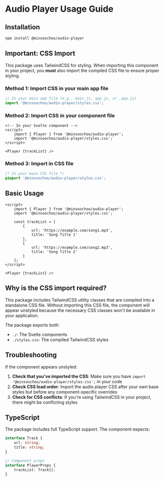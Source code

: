 # Audio Player Usage Guide

## Installation

```bash
npm install @minsoochoo/audio-player
```

## Important: CSS Import

This package uses TailwindCSS for styling. When importing this component in your project, you **must** also import the compiled CSS file to ensure proper styling.

### Method 1: Import CSS in your main app file

```javascript
// In your main app file (e.g., main.js, app.js, or _app.js)
import '@minsoochoo/audio-player/styles.css';
```

### Method 2: Import CSS in your component file

```svelte
<!-- In your Svelte component -->
<script>
	import { Player } from '@minsoochoo/audio-player';
	import '@minsoochoo/audio-player/styles.css';
</script>

<Player {trackList} />
```

### Method 3: Import in CSS file

```css
/* In your main CSS file */
@import '@minsoochoo/audio-player/styles.css';
```

## Basic Usage

```svelte
<script>
	import { Player } from '@minsoochoo/audio-player';
	import '@minsoochoo/audio-player/styles.css';

	const trackList = [
		{
			url: 'https://example.com/song1.mp3',
			title: 'Song Title 1'
		},
		{
			url: 'https://example.com/song2.mp3',
			title: 'Song Title 2'
		}
	];
</script>

<Player {trackList} />
```

## Why is the CSS import required?

This package includes TailwindCSS utility classes that are compiled into a standalone CSS file. Without importing this CSS file, the component will appear unstyled because the necessary CSS classes won't be available in your application.

The package exports both:

- `./`: The Svelte components
- `./styles.css`: The compiled TailwindCSS styles

## Troubleshooting

If the component appears unstyled:

1. **Check that you've imported the CSS**: Make sure you have `import '@minsoochoo/audio-player/styles.css';` in your code
2. **Check CSS load order**: Import the audio player CSS after your own base styles but before any component-specific overrides
3. **Check for CSS conflicts**: If you're using TailwindCSS in your project, there might be conflicting styles

## TypeScript

The package includes full TypeScript support. The component expects:

```typescript
interface Track {
	url: string;
	title: string;
}

// Component props
interface PlayerProps {
	trackList: Track[];
}
```
